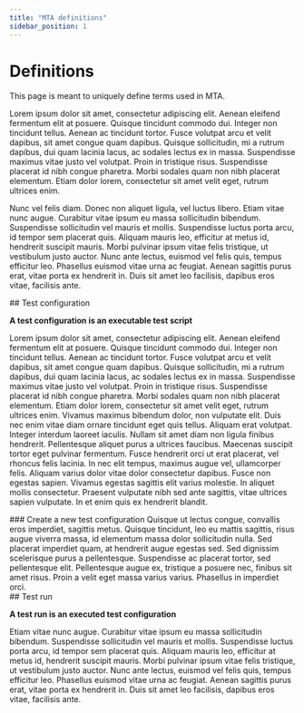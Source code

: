 ```yaml
---
title: "MTA definitions"
sidebar_position: 1
---
```

# Definitions 

This page is meant to uniquely define terms used in MTA.


Lorem ipsum dolor sit amet, consectetur adipiscing elit. Aenean eleifend fermentum elit at posuere. Quisque tincidunt commodo dui. Integer non tincidunt tellus. Aenean ac tincidunt tortor. Fusce volutpat arcu et velit dapibus, sit amet congue quam dapibus. Quisque sollicitudin, mi a rutrum dapibus, dui quam lacinia lacus, ac sodales lectus ex in massa. Suspendisse maximus vitae justo vel volutpat. Proin in tristique risus. Suspendisse placerat id nibh congue pharetra. Morbi sodales quam non nibh placerat elementum. Etiam dolor lorem, consectetur sit amet velit eget, rutrum ultrices enim.

Nunc vel felis diam. Donec non aliquet ligula, vel luctus libero. Etiam vitae nunc augue. Curabitur vitae ipsum eu massa sollicitudin bibendum. Suspendisse sollicitudin vel mauris et mollis. Suspendisse luctus porta arcu, id tempor sem placerat quis. Aliquam mauris leo, efficitur at metus id, hendrerit suscipit mauris. Morbi pulvinar ipsum vitae felis tristique, ut vestibulum justo auctor. Nunc ante lectus, euismod vel felis quis, tempus efficitur leo. Phasellus euismod vitae urna ac feugiat. Aenean sagittis purus erat, vitae porta ex hendrerit in. Duis sit amet leo facilisis, dapibus eros vitae, facilisis ante.


<div id="tcnf" /> 
## Test configuration

**A test configuration is an executable test script** 

Lorem ipsum dolor sit amet, consectetur adipiscing elit. Aenean eleifend fermentum elit at posuere. Quisque tincidunt commodo dui. Integer non tincidunt tellus. Aenean ac tincidunt tortor. Fusce volutpat arcu et velit dapibus, sit amet congue quam dapibus. Quisque sollicitudin, mi a rutrum dapibus, dui quam lacinia lacus, ac sodales lectus ex in massa. Suspendisse maximus vitae justo vel volutpat. Proin in tristique risus. Suspendisse placerat id nibh congue pharetra. Morbi sodales quam non nibh placerat elementum. Etiam dolor lorem, consectetur sit amet velit eget, rutrum ultrices enim.
Vivamus maximus bibendum dolor, non vulputate elit. Duis nec enim vitae diam ornare tincidunt eget quis tellus. Aliquam erat volutpat. Integer interdum laoreet iaculis. Nullam sit amet diam non ligula finibus hendrerit. Pellentesque aliquet purus a ultrices faucibus. Maecenas suscipit tortor eget pulvinar fermentum. Fusce hendrerit orci ut erat placerat, vel rhoncus felis lacinia. In nec elit tempus, maximus augue vel, ullamcorper felis. Aliquam varius dolor vitae dolor consectetur dapibus. Fusce non egestas sapien. Vivamus egestas sagittis elit varius molestie. In aliquet mollis consectetur. Praesent vulputate nibh sed ante sagittis, vitae ultrices sapien vulputate. In et enim quis ex hendrerit blandit.

<div id="tcnf-new" /> 
### Create a new test configuration
Quisque ut lectus congue, convallis eros imperdiet, sagittis metus. Quisque tincidunt, leo eu mattis sagittis, risus augue viverra massa, id elementum massa dolor sollicitudin nulla. Sed placerat imperdiet quam, at hendrerit augue egestas sed. Sed dignissim scelerisque purus a pellentesque. Suspendisse ac placerat tortor, sed pellentesque elit. Pellentesque augue ex, tristique a posuere nec, finibus sit amet risus. Proin a velit eget massa varius varius. Phasellus in imperdiet orci.

<div id="ttrn" /> 
## Test run

**A test run is an executed test configuration** 

Etiam vitae nunc augue. Curabitur vitae ipsum eu massa sollicitudin bibendum. Suspendisse sollicitudin vel mauris et mollis. Suspendisse luctus porta arcu, id tempor sem placerat quis. Aliquam mauris leo, efficitur at metus id, hendrerit suscipit mauris. Morbi pulvinar ipsum vitae felis tristique, ut vestibulum justo auctor. Nunc ante lectus, euismod vel felis quis, tempus efficitur leo. Phasellus euismod vitae urna ac feugiat. Aenean sagittis purus erat, vitae porta ex hendrerit in. Duis sit amet leo facilisis, dapibus eros vitae, facilisis ante.

